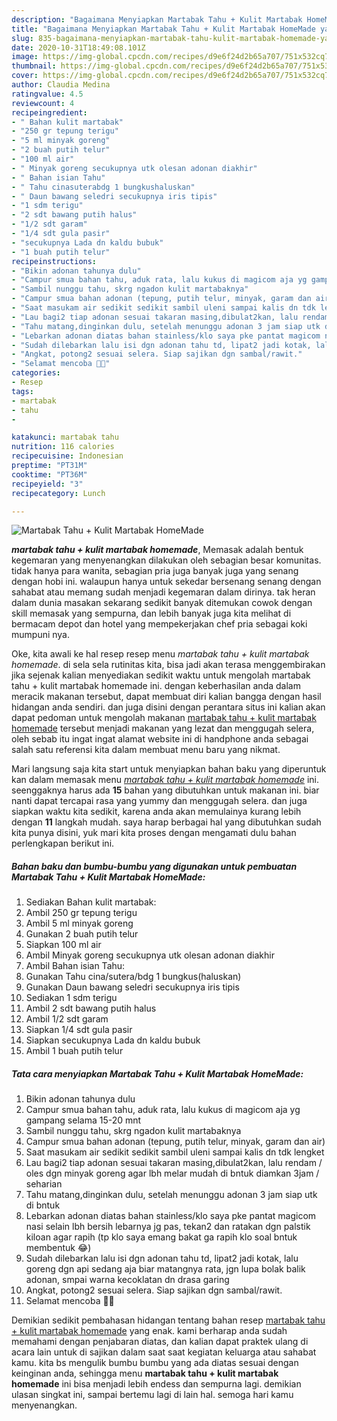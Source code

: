 ```yaml
---
description: "Bagaimana Menyiapkan Martabak Tahu + Kulit Martabak HomeMade yang praktis"
title: "Bagaimana Menyiapkan Martabak Tahu + Kulit Martabak HomeMade yang praktis"
slug: 835-bagaimana-menyiapkan-martabak-tahu-kulit-martabak-homemade-yang-praktis
date: 2020-10-31T18:49:08.101Z
image: https://img-global.cpcdn.com/recipes/d9e6f24d2b65a707/751x532cq70/martabak-tahu-kulit-martabak-homemade-foto-resep-utama.jpg
thumbnail: https://img-global.cpcdn.com/recipes/d9e6f24d2b65a707/751x532cq70/martabak-tahu-kulit-martabak-homemade-foto-resep-utama.jpg
cover: https://img-global.cpcdn.com/recipes/d9e6f24d2b65a707/751x532cq70/martabak-tahu-kulit-martabak-homemade-foto-resep-utama.jpg
author: Claudia Medina
ratingvalue: 4.5
reviewcount: 4
recipeingredient:
- " Bahan kulit martabak"
- "250 gr tepung terigu"
- "5 ml minyak goreng"
- "2 buah putih telur"
- "100 ml air"
- " Minyak goreng secukupnya utk olesan adonan diakhir"
- " Bahan isian Tahu"
- " Tahu cinasuterabdg 1 bungkushaluskan"
- " Daun bawang seledri secukupnya iris tipis"
- "1 sdm terigu"
- "2 sdt bawang putih halus"
- "1/2 sdt garam"
- "1/4 sdt gula pasir"
- "secukupnya Lada dn kaldu bubuk"
- "1 buah putih telur"
recipeinstructions:
- "Bikin adonan tahunya dulu"
- "Campur smua bahan tahu, aduk rata, lalu kukus di magicom aja yg gampang selama 15-20 mnt"
- "Sambil nunggu tahu, skrg ngadon kulit martabaknya"
- "Campur smua bahan adonan (tepung, putih telur, minyak, garam dan air)"
- "Saat masukam air sedikit sedikit sambil uleni sampai kalis dn tdk lengket"
- "Lau bagi2 tiap adonan sesuai takaran masing,dibulat2kan, lalu rendam / oles dgn minyak goreng agar lbh melar mudah di bntuk diamkan 3jam / seharian"
- "Tahu matang,dinginkan dulu, setelah menunggu adonan 3 jam siap utk di bntuk"
- "Lebarkan adonan diatas bahan stainless/klo saya pke pantat magicom nasi selain lbh bersih lebarnya jg pas, tekan2 dan ratakan dgn palstik kiloan agar rapih (tp klo saya emang bakat ga rapih klo soal bntuk membentuk 😂)"
- "Sudah dilebarkan lalu isi dgn adonan tahu td, lipat2 jadi kotak, lalu goreng dgn api sedang aja biar matangnya rata, jgn lupa bolak balik adonan, smpai warna kecoklatan dn drasa garing"
- "Angkat, potong2 sesuai selera. Siap sajikan dgn sambal/rawit."
- "Selamat mencoba 🙏😊"
categories:
- Resep
tags:
- martabak
- tahu
- 

katakunci: martabak tahu  
nutrition: 116 calories
recipecuisine: Indonesian
preptime: "PT31M"
cooktime: "PT36M"
recipeyield: "3"
recipecategory: Lunch

---
```



![Martabak Tahu + Kulit Martabak HomeMade](https://img-global.cpcdn.com/recipes/d9e6f24d2b65a707/751x532cq70/martabak-tahu-kulit-martabak-homemade-foto-resep-utama.jpg)

<b><i>martabak tahu + kulit martabak homemade</i></b>, Memasak adalah bentuk kegemaran yang menyenangkan dilakukan oleh sebagian besar komunitas. tidak hanya para wanita, sebagian pria juga banyak juga yang senang dengan hobi ini. walaupun hanya untuk sekedar bersenang senang dengan sahabat atau memang sudah menjadi kegemaran dalam dirinya. tak heran dalam dunia masakan sekarang sedikit banyak ditemukan cowok dengan skill memasak yang sempurna, dan lebih banyak juga kita melihat di bermacam depot dan hotel yang mempekerjakan chef pria sebagai koki mumpuni nya.



Oke, kita awali ke hal resep resep menu <i>martabak tahu + kulit martabak homemade</i>. di sela sela rutinitas kita, bisa jadi akan terasa menggembirakan jika sejenak kalian menyediakan sedikit waktu untuk mengolah martabak tahu + kulit martabak homemade ini. dengan keberhasilan anda dalam meracik makanan tersebut, dapat membuat diri kalian bangga dengan hasil hidangan anda sendiri. dan juga disini dengan perantara situs ini kalian akan dapat pedoman untuk mengolah makanan <u>martabak tahu + kulit martabak homemade</u> tersebut menjadi makanan yang lezat dan menggugah selera, oleh sebab itu ingat ingat alamat website ini di handphone anda sebagai salah satu referensi kita dalam membuat menu baru yang nikmat.


Mari langsung saja kita start untuk menyiapkan bahan baku yang diperuntuk kan dalam memasak menu <u><i>martabak tahu + kulit martabak homemade</i></u> ini. seenggaknya harus ada <b>15</b> bahan yang dibutuhkan untuk makanan ini. biar nanti dapat tercapai rasa yang yummy dan menggugah selera. dan juga siapkan waktu kita sedikit, karena anda akan memulainya kurang lebih dengan <b>11</b> langkah mudah. saya harap berbagai hal yang dibutuhkan sudah kita punya disini, yuk mari kita proses dengan mengamati dulu bahan perlengkapan berikut ini.

<!--inarticleads1-->

##### Bahan baku dan bumbu-bumbu yang digunakan untuk pembuatan Martabak Tahu + Kulit Martabak HomeMade:

1. Sediakan  Bahan kulit martabak:
1. Ambil 250 gr tepung terigu
1. Ambil 5 ml minyak goreng
1. Gunakan 2 buah putih telur
1. Siapkan 100 ml air
1. Ambil  Minyak goreng secukupnya utk olesan adonan diakhir
1. Ambil  Bahan isian Tahu:
1. Gunakan  Tahu cina/sutera/bdg 1 bungkus(haluskan)
1. Gunakan  Daun bawang seledri secukupnya iris tipis
1. Sediakan 1 sdm terigu
1. Ambil 2 sdt bawang putih halus
1. Ambil 1/2 sdt garam
1. Siapkan 1/4 sdt gula pasir
1. Siapkan secukupnya Lada dn kaldu bubuk
1. Ambil 1 buah putih telur




<!--inarticleads2-->

##### Tata cara menyiapkan Martabak Tahu + Kulit Martabak HomeMade:

1. Bikin adonan tahunya dulu
1. Campur smua bahan tahu, aduk rata, lalu kukus di magicom aja yg gampang selama 15-20 mnt
1. Sambil nunggu tahu, skrg ngadon kulit martabaknya
1. Campur smua bahan adonan (tepung, putih telur, minyak, garam dan air)
1. Saat masukam air sedikit sedikit sambil uleni sampai kalis dn tdk lengket
1. Lau bagi2 tiap adonan sesuai takaran masing,dibulat2kan, lalu rendam / oles dgn minyak goreng agar lbh melar mudah di bntuk diamkan 3jam / seharian
1. Tahu matang,dinginkan dulu, setelah menunggu adonan 3 jam siap utk di bntuk
1. Lebarkan adonan diatas bahan stainless/klo saya pke pantat magicom nasi selain lbh bersih lebarnya jg pas, tekan2 dan ratakan dgn palstik kiloan agar rapih (tp klo saya emang bakat ga rapih klo soal bntuk membentuk 😂)
1. Sudah dilebarkan lalu isi dgn adonan tahu td, lipat2 jadi kotak, lalu goreng dgn api sedang aja biar matangnya rata, jgn lupa bolak balik adonan, smpai warna kecoklatan dn drasa garing
1. Angkat, potong2 sesuai selera. Siap sajikan dgn sambal/rawit.
1. Selamat mencoba 🙏😊




Demikian sedikit pembahasan hidangan tentang bahan resep <u>martabak tahu + kulit martabak homemade</u> yang enak. kami berharap anda sudah memahami dengan penjabaran diatas, dan kalian dapat praktek ulang di acara lain untuk di sajikan dalam saat saat kegiatan keluarga atau sahabat kamu. kita bs mengulik bumbu bumbu yang ada diatas sesuai dengan keinginan anda, sehingga menu <b>martabak tahu + kulit martabak homemade</b> ini bisa menjadi lebih endess dan sempurna lagi. demikian ulasan singkat ini, sampai bertemu lagi di lain hal. semoga hari kamu menyenangkan.
